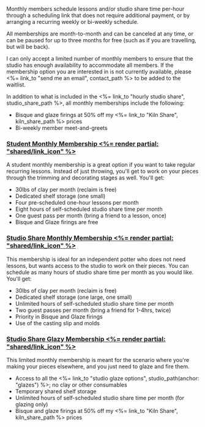 Monthly members schedule lessons and/or studio share time per-hour through a scheduling link that does not require additional payment, or by arranging a recurring weekly or bi-weekly schedule.

All memberships are month-to-month and can be canceled at any time, or can be paused for up to three months for free (such as if you are travelling, but will be back).

I can only accept a limited number of monthly members to ensure that the studio has enough availability to accommodate all members. If the membership option you are interested in is not currently available, please <%= link_to "send me an email", contact_path %> to be added to the waitlist.

In addition to what is included in the <%= link_to "hourly studio share", studio_share_path %>, all monthly memberships include the following:

 - Bisque and glaze firings at 50% off my <%= link_to "Kiln Share", kiln_share_path %> prices
 - Bi-weekly member meet-and-greets

<h3><a
   data-umami-event="Start a Student Monthly Membership"
   href="https://buy.stripe.com/dR67sR8Gi8rYfEk00G"
   target="_blank"
class="flex gap-1 hover:opacity-80 hover:text-primary-700" role="button"
 >
   Student Monthly Membership <%= render partial: "shared/link_icon" %>
</a></h3>

A student monthly membership is a great option if you want to take regular recurring lessons. Instead of just throwing, you'll get to work on your pieces through the trimming and decorating stages as well. You'll get:

 - 30lbs of clay per month (reclaim is free)
 - Dedicated shelf storage (one small)
 - Four pre-scheduled one-hour lessons per month
 - Eight hours of self-scheduled studio share time per month
 - One guest pass per month (bring a friend to a lesson, once)
 - Bisque and Glaze firings are free

<h3><a
   data-umami-event="Start a Studio Share Monthly Membership"
   href="https://buy.stripe.com/cN2bJ78Gi8rY1Nu9AA"
   target="_blank"
   class="flex gap-1 hover:opacity-80 hover:text-primary-700"
   role="button"
 >
   Studio Share Monthly Membership <%= render partial: "shared/link_icon" %>
</a></h3>

This membership is ideal for an independent potter who does not need lessons, but wants access to the studio to work on their pieces. You can schedule as many hours of studio share time per month as you would like. You'll get:

 - 30lbs of clay per month (reclaim is free)
 - Dedicated shelf storage (one large, one small)
 - Unlimited hours of self-scheduled studio share time per month
 - Two guest passes per month (bring a friend for 1-4hrs, twice)
 - Priority in Bisque and Glaze firings
 - Use of the casting slip and molds

<h3><a
   data-umami-event="Start a Studio Share Glazy Membership"
   href="https://buy.stripe.com/6oE3cBe0CeQmcs8fZw"
   target="_blank"
class="flex gap-1 hover:opacity-80 hover:text-primary-700"
   role="button"
 >
   Studio Share Glazy Membership <%= render partial: "shared/link_icon" %>
</a></h3>

This limited monthly membership is meant for the scenario where you're making your pieces elsewhere, and you just need to glaze and fire them.

 - Access to all the <%= link_to "studio glaze options", studio_path(anchor: "glazes") %>; no clay or other consumables
 - Temporary shared shelf storage
 - Unlimited hours of self-scheduled studio share time per month (for glazing only)
 - Bisque and glaze firings at 50% off my <%= link_to "Kiln Share", kiln_share_path %> prices

